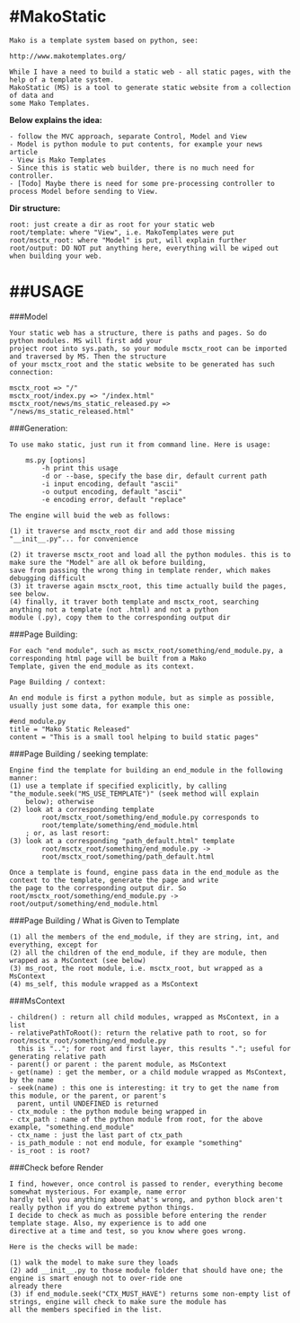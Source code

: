 #MakoStatic
==========

    Mako is a template system based on python, see: 

    http://www.makotemplates.org/

    While I have a need to build a static web - all static pages, with the help of a template system. 
    MakoStatic (MS) is a tool to generate static website from a collection of data and
    some Mako Templates.

__Below explains the idea:__

    - follow the MVC approach, separate Control, Model and View
    - Model is python module to put contents, for example your news article
    - View is Mako Templates
    - Since this is static web builder, there is no much need for controller. 
    - [Todo] Maybe there is need for some pre-processing controller to process Model before sending to View. 

__Dir structure:__

    root: just create a dir as root for your static web
    root/template: where "View", i.e. MakoTemplates were put
    root/msctx_root: where "Model" is put, will explain further
    root/output: DO NOT put anything here, everything will be wiped out when building your web. 

##USAGE
===========

###Model

    Your static web has a structure, there is paths and pages. So do python modules. MS will first add your 
    project root into sys.path, so your module msctx_root can be imported and traversed by MS. Then the structure
    of your msctx_root and the static website to be generated has such connection:

    msctx_root => "/"
    msctx_root/index.py => "/index.html"
    msctx_root/news/ms_static_released.py => "/news/ms_static_released.html"

###Generation:

    To use mako static, just run it from command line. Here is usage:

        ms.py [options]
            -h print this usage
            -d or --base, specify the base dir, default current path
            -i input encoding, default "ascii"
            -o output encoding, default "ascii"
            -e encoding error, default "replace"

    The engine will buid the web as follows:

    (1) it traverse and msctx_root dir and add those missing "__init__.py"... for convenience

    (2) it traverse msctx_root and load all the python modules. this is to make sure the "Model" are all ok before building,
    save from passing the wrong thing in template render, which makes debugging difficult
    (3) it traverse again msctx_root, this time actually build the pages, see below.
    (4) finally, it traver both template and msctx_root, searching anything not a template (not .html) and not a python 
    module (.py), copy them to the corresponding output dir

###Page Building:

    For each "end module", such as msctx_root/something/end_module.py, a corresponding html page will be built from a Mako 
    Template, given the end_module as its context. 

    Page Building / context:

    An end module is first a python module, but as simple as possible, usually just some data, for example this one:

    #end_module.py
    title = "Mako Static Released"
    content = "This is a small tool helping to build static pages"

###Page Building / seeking template:

    Engine find the template for building an end_module in the following manner:
    (1) use a template if specified explicitly, by calling "the_module.seek("MS_USE_TEMPLATE")" (seek method will explain
        below); otherwise
    (2) look at a corresponding template 
            root/msctx_root/something/end_module.py corresponds to 
            root/template/something/end_module.html
        ; or, as last resort:
    (3) look at a corresponding "path_default.html" template 
            root/msctx_root/something/end_module.py -> 
            root/msctx_root/something/path_default.html

    Once a template is found, engine pass data in the end_module as the context to the template, generate the page and write
    the page to the corresponding output dir. So root/msctx_root/something/end_module.py -> root/output/something/end_module.html

###Page Building / What is Given to Template

    (1) all the members of the end_module, if they are string, int, and everything, except for
    (2) all the children of the end_module, if they are module, then wrapped as a MsContext (see below)
    (3) ms_root, the root module, i.e. msctx_root, but wrapped as a MsContext
    (4) ms_self, this module wrapped as a MsContext

###MsContext

    - children() : return all child modules, wrapped as MsContext, in a list
    - relativePathToRoot(): return the relative path to root, so for root/msctx_root/something/end_module.py 
      this is ".."; for root and first layer, this results "."; useful for generating relative path
    - parent() or parent : the parent module, as MsContext
    - get(name) : get the member, or a child module wrapped as MsContext, by the name
    - seek(name) : this one is interesting: it try to get the name from this module, or the parent, or parent's 
      parent, until UNDEFINED is returned
    - ctx_module : the python module being wrapped in
    - ctx_path : name of the python module from root, for the above example, "something.end_module"
    - ctx_name : just the last part of ctx_path
    - is_path_module : not end module, for example "something"
    - is_root : is root?

###Check before Render
    
    I find, however, once control is passed to render, everything become somewhat mysterious. For example, name error 
    hardly tell you anything about what's wrong, and python block aren't really python if you do extreme python things.
    I decide to check as much as possible before entering the render template stage. Also, my experience is to add one
    directive at a time and test, so you know where goes wrong.

    Here is the checks will be made:

    (1) walk the model to make sure they loads
    (2) add __init__.py to those module folder that should have one; the engine is smart enough not to over-ride one
    already there
    (3) if end_module.seek("CTX_MUST_HAVE") returns some non-empty list of strings, engine will check to make sure the module has
    all the members specified in the list.

